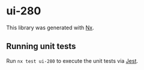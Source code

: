 # ui-280

This library was generated with [Nx](https://nx.dev).

## Running unit tests

Run `nx test ui-280` to execute the unit tests via [Jest](https://jestjs.io).
